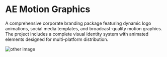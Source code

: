 # AE Motion Graphics

A comprehensive corporate branding package featuring dynamic logo animations, social media templates, and broadcast-quality motion graphics. The project includes a complete visual identity system with animated elements designed for multi-platform distribution.

![other image](https://picsum.photos/1024/900)

<script type="application/json">
{
  "category": "design motion-graphics",
  "technologies": [
    "After Effects",
    "Cinema 4D",
    "Illustrator",
    "Element 3D",
    "Trapcode Suite",
    "Red Giant"
  ],
  "description": "A comprehensive corporate branding package featuring dynamic logo animations, social media templates, and broadcast-quality motion graphics. The project includes a complete visual identity system with animated elements designed for multi-platform distribution.",
  "features": [
    "Dynamic logo animation and brand identity",
    "Social media template library with variations",
    "Broadcast package with lower thirds and transitions",
    "Particle effects and abstract visual elements",
    "Color-coded brand guideline animations",
    "Responsive design for multiple screen formats",
    "Audio-reactive animation systems",
    "Template customization and client delivery"
  ],
  "use_cases": [
    "Corporate branding and identity campaigns",
    "Social media marketing and advertising",
    "Broadcast television and streaming content",
    "Event presentations and conferences",
    "Digital signage and display systems",
    "Web and mobile application interfaces"
  ],
  "technical_details": "The motion graphics system is built using After Effects with extensive use of expressions and scripting for dynamic animations. Logo animations utilize shape layers and path animations with precise timing and easing for professional presentation. The template system includes master compositions with global controls for easy customization of colors, text, and timing. Particle effects are created using Trapcode Particular and Form for abstract backgrounds and accent elements. 3D elements are integrated using Cinema 4D Lite and Element 3D for dimensional logo treatments and environmental graphics. Audio-reactive systems use audio keyframe assistance and expression controls to synchronize animations with music and sound effects. The color system implements brand guidelines with automatic color correction and consistency checking. Rendering optimization includes pre-rendering of complex elements and efficient composition structure for fast preview and final output. The delivery system includes organized project files, style guides, and training materials for client implementation. Quality control processes ensure consistency across all deliverables and platform-specific optimization.",
  "difficulty": "intermediate",
  "tags": [
    "after-effects",
    "motion-graphics",
    "branding",
    "corporate",
    "templates",
    "broadcast"
  ]
}
</script>
